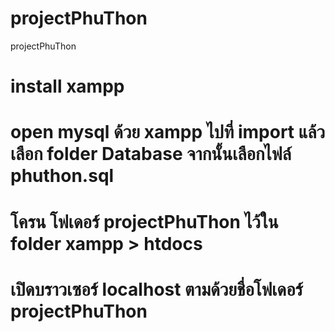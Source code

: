 # projectPhuThon
projectPhuThon
# install xampp
# open mysql ด้วย xampp ไปที่ import แล้วเลือก folder Database จากนั้นเลือกไฟล์ phuthon.sql 
# โครน โฟเดอร์ projectPhuThon ไว้ใน folder xampp > htdocs 
# เปิดบราวเซอร์ localhost ตามด้วยชื่อโฟเดอร์ projectPhuThon
